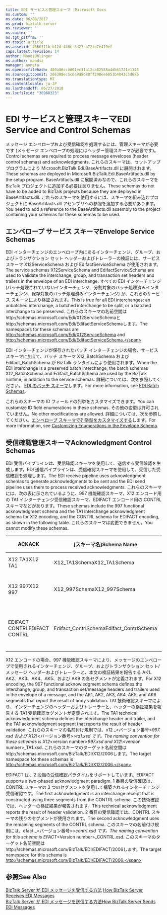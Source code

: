 ```yaml
---
title: EDI サービスと管理スキーマ |Microsoft Docs
ms.custom: ''
ms.date: 06/08/2017
ms.prod: biztalk-server
ms.reviewer: ''
ms.suite: ''
ms.tgt_pltfrm: ''
ms.topic: article
ms.assetid: 4866571b-b12d-446c-8d27-a72fe7e479ef
caps.latest.revision: 14
author: MandiOhlinger
ms.author: mandia
manager: anneta
ms.openlocfilehash: 480a86ccb001ec31a12ca82588a4db61721e1145
ms.sourcegitcommit: 266308ec5c6a9d8d80ff298ee6051b4843c5d626
ms.translationtype: MT
ms.contentlocale: ja-JP
ms.lasthandoff: 06/27/2018
ms.locfileid: "36968323"
---
```

# <a name="edi-service-and-control-schemas"></a><span data-ttu-id="4eb86-102">EDI サービスと管理スキーマ</span><span class="sxs-lookup"><span data-stu-id="4eb86-102">EDI Service and Control Schemas</span></span>
<span data-ttu-id="4eb86-103">メッセージ エンベロープおよび受信確認を処理するには、管理スキーマが必要です (メッセージ エンベロープの処理にはヘッダー管理スキーマが必要です)。</span><span class="sxs-lookup"><span data-stu-id="4eb86-103">Control schemas are required to process message envelopes (header control schemas) and acknowledgments.</span></span> <span data-ttu-id="4eb86-104">これらのスキーマは、セットアップ プログラムにより Microsoft.BizTalk.Edi.BaseArtifacts.dll に展開されます。</span><span class="sxs-lookup"><span data-stu-id="4eb86-104">These schemas are deployed in Microsoft.BizTalk.Edi.BaseArtifacts.dll by the setup program.</span></span> <span data-ttu-id="4eb86-105">BaseArtifacts.dll に展開済みなので、これらのスキーマを BizTalk プロジェクトに追加する必要はありません。</span><span class="sxs-lookup"><span data-stu-id="4eb86-105">These schemas do not have to be added to BizTalk projects because they are deployed in BaseArtifacts.dll.</span></span> <span data-ttu-id="4eb86-106">これらのスキーマを使用するには、スキーマを組み込むプロジェクトに BaseArtifacts.dll アセンブリへの参照を追加する必要があります。</span><span class="sxs-lookup"><span data-stu-id="4eb86-106">You need to add a reference to the BaseArtifacts.dll assembly to the project containing your schemas for these schemas to be used.</span></span>  

## <a name="envelope-service-schemas"></a><span data-ttu-id="4eb86-107">エンベロープ サービス スキーマ</span><span class="sxs-lookup"><span data-stu-id="4eb86-107">Envelope Service Schemas</span></span>  
 <span data-ttu-id="4eb86-108">EDI インターチェンジのエンベロープ内にあるインターチェンジ、グループ、およびトランザクション セット ヘッダーおよびトレーラーの検証には、サービス スキーマ X12ServiceSchema および EdifactServiceSchema が使用されます。</span><span class="sxs-lookup"><span data-stu-id="4eb86-108">The service schemas X12ServiceSchema and EdifactServiceSchema are used to validate the interchange, group, and transaction set headers and trailers in the envelope of an EDI interchange.</span></span> <span data-ttu-id="4eb86-109">すべての EDI インターチェンジ (バッチ処理されていないインターチェンジ、分割対象のバッチ処理済みインターチェンジ、保存対象のバッチ処理済みインターチェンジ) が、これらのサービス スキーマにより検証されます。</span><span class="sxs-lookup"><span data-stu-id="4eb86-109">This is true for all EDI interchanges: an unbatched interchange, a batched interchange to be split, or a batched interchange to be preserved.</span></span> <span data-ttu-id="4eb86-110">これらのスキーマの名前空間はhttp://schemas.microsoft.com/Edi/X12ServiceSchemaとhttp://schemas.microsoft.com/Edi/EdifactServiceSchemaします。</span><span class="sxs-lookup"><span data-stu-id="4eb86-110">The namespaces for these schemas are http://schemas.microsoft.com/Edi/X12ServiceSchema and http://schemas.microsoft.com/Edi/EdifactServiceSchema.</span></span>  

 <span data-ttu-id="4eb86-111">EDI インターチェンジが保存されたバッチ インターチェンジの場合、サービス スキーマに加えて、バッチ スキーマ X12_BatchSchema および Edifact_BatchSchema が BizTalk ランタイムにより使用されます。</span><span class="sxs-lookup"><span data-stu-id="4eb86-111">When the EDI interchange is a preserved batch interchange, the batch schemas X12_BatchSchema and Edifact_BatchSchema are used by the BizTalk runtime, in addition to the service schemas.</span></span> <span data-ttu-id="4eb86-112">詳細については、次を参照してください。 [EDI のバッチ スキーマ](../core/edi-batch-schemas.md)します。</span><span class="sxs-lookup"><span data-stu-id="4eb86-112">For more information, see [EDI Batch Schemas](../core/edi-batch-schemas.md).</span></span>  

 <span data-ttu-id="4eb86-113">これらのスキーマの ID フィールドの列挙をカスタマイズできます。</span><span class="sxs-lookup"><span data-stu-id="4eb86-113">You can customize ID field enumerations in these schemas.</span></span> <span data-ttu-id="4eb86-114">その他の変更は許可されていません。</span><span class="sxs-lookup"><span data-stu-id="4eb86-114">No other modifications are allowed.</span></span> <span data-ttu-id="4eb86-115">詳細については、次を参照してください。[エンベロープ スキーマで列挙型をカスタマイズする](../core/customizing-enumerations-in-the-envelope-schema.md)します。</span><span class="sxs-lookup"><span data-stu-id="4eb86-115">For more information, see [Customizing Enumerations in the Envelope Schema](../core/customizing-enumerations-in-the-envelope-schema.md).</span></span>  

## <a name="acknowledgment-control-schemas"></a><span data-ttu-id="4eb86-116">受信確認管理スキーマ</span><span class="sxs-lookup"><span data-stu-id="4eb86-116">Acknowledgment Control Schemas</span></span>  
 <span data-ttu-id="4eb86-117">EDI 受信パイプラインは、受信確認スキーマを使用して、送信する受信確認を生成します。EDI 送信パイプラインは、受信確認スキーマを使用して、受信した受信確認を処理します。</span><span class="sxs-lookup"><span data-stu-id="4eb86-117">The EDI receive pipeline uses acknowledgment schemas to generate acknowledgments to be sent and the EDI send pipeline uses them to process received acknowledgments.</span></span> <span data-ttu-id="4eb86-118">これらのスキーマには、次の表に示されているように、997 機能確認スキーマ、X12 エンコード用の TA1 インターチェンジ受信確認スキーマ、EDIFACT エンコード用の CONTRL スキーマなどがあります。</span><span class="sxs-lookup"><span data-stu-id="4eb86-118">These schemas include the 997 functional acknowledgment schema and the TA1 interchange acknowledgment schema for X12 encoding, and the CONTRL schema for EDIFACT encoding, as shown in the following table.</span></span> <span data-ttu-id="4eb86-119">これらのスキーマは変更できません。</span><span class="sxs-lookup"><span data-stu-id="4eb86-119">You cannot modify these schemas.</span></span>  


|      <span data-ttu-id="4eb86-120">ACK</span><span class="sxs-lookup"><span data-stu-id="4eb86-120">ACK</span></span>       |     <span data-ttu-id="4eb86-121">[スキーマ名]</span><span class="sxs-lookup"><span data-stu-id="4eb86-121">Schema Name</span></span>      |             <span data-ttu-id="4eb86-122">[ターゲットの名前空間]</span><span class="sxs-lookup"><span data-stu-id="4eb86-122">Target Namespace</span></span>             |                               <span data-ttu-id="4eb86-123">Root</span><span class="sxs-lookup"><span data-stu-id="4eb86-123">Root</span></span>                                |
|----------------|----------------------|------------------------------------------|-------------------------------------------------------------------|
|    <span data-ttu-id="4eb86-124">X12 TA1</span><span class="sxs-lookup"><span data-stu-id="4eb86-124">X12 TA1</span></span>     |    <span data-ttu-id="4eb86-125">X12_TA1Schema</span><span class="sxs-lookup"><span data-stu-id="4eb86-125">X12_TA1Schema</span></span>     |   http://schemas.microsoft.com/Edi/X12   |                   <span data-ttu-id="4eb86-126">TA1</span><span class="sxs-lookup"><span data-stu-id="4eb86-126">TA1</span></span><br /><br /> <span data-ttu-id="4eb86-127">X12_TA1_Root</span><span class="sxs-lookup"><span data-stu-id="4eb86-127">X12_TA1_Root</span></span>                    |
|    <span data-ttu-id="4eb86-128">X12 997</span><span class="sxs-lookup"><span data-stu-id="4eb86-128">X12 997</span></span>     |    <span data-ttu-id="4eb86-129">X12_997Schema</span><span class="sxs-lookup"><span data-stu-id="4eb86-129">X12_997Schema</span></span>     |   http://schemas.microsoft.com/Edi/X12   |            <span data-ttu-id="4eb86-130">ST</span><span class="sxs-lookup"><span data-stu-id="4eb86-130">ST</span></span><br /><br /> <span data-ttu-id="4eb86-131">SE</span><span class="sxs-lookup"><span data-stu-id="4eb86-131">SE</span></span><br /><br /> <span data-ttu-id="4eb86-132">X12_997_Root</span><span class="sxs-lookup"><span data-stu-id="4eb86-132">X12_997_Root</span></span>             |
| <span data-ttu-id="4eb86-133">EDIFACT CONTRL</span><span class="sxs-lookup"><span data-stu-id="4eb86-133">EDIFACT CONTRL</span></span> | <span data-ttu-id="4eb86-134">Edifact_ContrlSchema</span><span class="sxs-lookup"><span data-stu-id="4eb86-134">Edifact_ContrlSchema</span></span> | http://schemas.microsoft.com/Edi/Edifact | <span data-ttu-id="4eb86-135">Efact_Contrl_Root</span><span class="sxs-lookup"><span data-stu-id="4eb86-135">Efact_Contrl_Root</span></span><br /><br /> <span data-ttu-id="4eb86-136">UCD</span><span class="sxs-lookup"><span data-stu-id="4eb86-136">UCD</span></span><br /><br /> <span data-ttu-id="4eb86-137">UCM</span><span class="sxs-lookup"><span data-stu-id="4eb86-137">UCM</span></span><br /><br /> <span data-ttu-id="4eb86-138">UCS</span><span class="sxs-lookup"><span data-stu-id="4eb86-138">UCS</span></span> |

 <span data-ttu-id="4eb86-139">X12 エンコードの場合、997 機能確認スキーマにより、メッセージのエンベロープで使用されるインターチェンジ、グループ、およびトランザクション セット/メッセージ ヘッダーおよびトレーラーと、本文の検証結果を報告する AK1、AK2、AK3、AK4、AK5、および AK9 の各セグメントが定義されます。</span><span class="sxs-lookup"><span data-stu-id="4eb86-139">For X12 encoding, the 997 functional acknowledgment schema defines the interchange, group, and transaction set/message headers and trailers used in the envelope of a message, and the AK1, AK2, AK3, AK4, AK5, and AK9 segments that report the result of body validation.</span></span> <span data-ttu-id="4eb86-140">TA1 技術確認スキーマにより、インターチェンジのヘッダーおよびトレーラーと、ヘッダーの検証結果を報告する TA1 受信確認セグメントが定義されます。</span><span class="sxs-lookup"><span data-stu-id="4eb86-140">The TA1 technical acknowledgment schema defines the interchange header and trailer, and the TA1 acknowledgment segment that reports the result of header validation.</span></span> <span data-ttu-id="4eb86-141">これらのスキーマの名前付け規則では、x12 _\<バージョン番号\>*997. xsd および X12\\*\<バージョン番号\>>_ta1.xsd です。</span><span class="sxs-lookup"><span data-stu-id="4eb86-141">The naming convention for these schemas is X12_\<version number\>*997.xsd and X12\\*\<version number\>_TA1.xsd.</span></span> <span data-ttu-id="4eb86-142">これらのスキーマのターゲット名前空間はhttp://schemas.microsoft.com/BizTalk/EDI/X12/2006します。</span><span class="sxs-lookup"><span data-stu-id="4eb86-142">The target namespace for these schemas is http://schemas.microsoft.com/BizTalk/EDI/X12/2006.</span></span>  

 <span data-ttu-id="4eb86-143">EDIFACT は、2 段階の受信確認パラダイムをサポートしています。</span><span class="sxs-lookup"><span data-stu-id="4eb86-143">EDIFACT supports a two-phased acknowledgment paradigm.</span></span> <span data-ttu-id="4eb86-144">1 番目の受信確認は、CONTRL スキーマの 3 つのセグメントを使用して構築されるインターチェンジ受信確認です。</span><span class="sxs-lookup"><span data-stu-id="4eb86-144">The first acknowledgment is an interchange receipt that is constructed using three segments from the CONTRL schema.</span></span> <span data-ttu-id="4eb86-145">この技術確認では、ヘッダーの検証結果が報告されます。</span><span class="sxs-lookup"><span data-stu-id="4eb86-145">This technical acknowledgment reports the result of header validation.</span></span> <span data-ttu-id="4eb86-146">2 番目の受信確認では、CONTRL スキーマの残りのセグメントが使用されます。</span><span class="sxs-lookup"><span data-stu-id="4eb86-146">The second acknowledgment uses the remaining segments of the CONTRL schema.</span></span> <span data-ttu-id="4eb86-147">このスキーマの名前付け規則には、efact _\<バージョン番号\>>_contrl.xsd です。</span><span class="sxs-lookup"><span data-stu-id="4eb86-147">The naming convention for this schema is EFACT_\<Version number\>_CONTRL.xsd.</span></span> <span data-ttu-id="4eb86-148">このスキーマのターゲット名前空間はhttp://schemas.microsoft.com/BizTalk/EDI/EDIFACT/2006します。</span><span class="sxs-lookup"><span data-stu-id="4eb86-148">The target namespace for this schema is http://schemas.microsoft.com/BizTalk/EDI/EDIFACT/2006.</span></span>  

## <a name="see-also"></a><span data-ttu-id="4eb86-149">参照</span><span class="sxs-lookup"><span data-stu-id="4eb86-149">See Also</span></span>  
 <span data-ttu-id="4eb86-150">[BizTalk Server が EDI メッセージを受信する方法](../core/how-biztalk-server-receives-edi-messages.md) </span><span class="sxs-lookup"><span data-stu-id="4eb86-150">[How BizTalk Server Receives EDI Messages](../core/how-biztalk-server-receives-edi-messages.md) </span></span>  
 [<span data-ttu-id="4eb86-151">BizTalk Server が EDI メッセージを送信する方法</span><span class="sxs-lookup"><span data-stu-id="4eb86-151">How BizTalk Server Sends EDI Messages</span></span>](../core/how-biztalk-server-sends-edi-messages.md)
